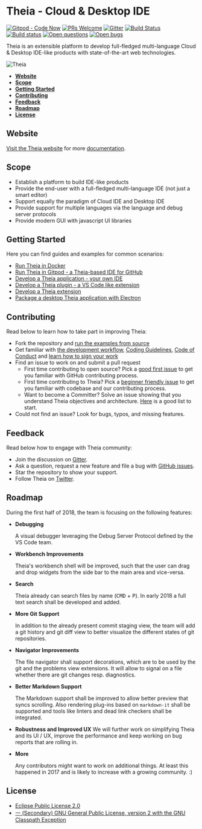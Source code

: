 # Theia - Cloud & Desktop IDE
[![Gitpod - Code Now](https://img.shields.io/badge/Gitpod-code%20now-blue.svg?longCache=true)](https://gitpod.io#https://github.com/theia-ide/theia)
[![PRs Welcome](https://img.shields.io/badge/PRs-welcome-brightgreen.svg?style=flat-square)](https://github.com/theia-ide/theia/labels/help%20wanted)
[![Gitter](https://img.shields.io/badge/chat-on%20gitter-blue.svg)](https://gitter.im/theia-ide/theia)
[![Build Status](https://travis-ci.org/theia-ide/theia.svg?branch=master)](https://travis-ci.org/theia-ide/theia)
[![Build status](https://ci.appveyor.com/api/projects/status/02s4d40orokl3njl/branch/master?svg=true)](https://ci.appveyor.com/project/kittaakos/theia/branch/master)
[![Open questions](https://img.shields.io/badge/Open-questions-pink.svg?style=flat-square)](https://github.com/theia-ide/theia/labels/question)
[![Open bugs](https://img.shields.io/badge/Open-bugs-red.svg?style=flat-square)](https://github.com/theia-ide/theia/labels/bug)

Theia is an extensible platform to develop full-fledged multi-language Cloud & Desktop IDE-like products with state-of-the-art web technologies.

![Theia](https://user-images.githubusercontent.com/372735/33182625-0f6575f0-d075-11e7-8ec7-53801e3892bd.jpg)

- [**Website**](#website)
- [**Scope**](#scope)
- [**Getting Started**](#getting-started)
- [**Contributing**](#contributing)
- [**Feedback**](#feedback)
- [**Roadmap**](#roadmap)
- [**License**](#license)

## Website

[Visit the Theia website](http://www.theia-ide.org) for more [documentation](http://www.theia-ide.org/doc).

## Scope
- Establish a platform to build IDE-like products
- Provide the end-user with a full-fledged multi-language IDE  (not just a smart editor)
- Support equally the paradigm of Cloud IDE and Desktop IDE
- Provide support for multiple languages via the language and debug server protocols
- Provide modern GUI with javascript UI libraries

## Getting Started
Here you can find guides and examples for common scenarios:
- [Run Theia in Docker](https://github.com/theia-ide/theia-apps#theia-docker)
- [Run Theia in Gitpod - a Theia-based IDE for GitHub](doc/Developing.md#run-the-browser-example-with-gitpod)
- [Develop a Theia application - your own IDE](https://www.theia-ide.org/doc/Composing_Applications.html)
- [Develop a Theia plugin - a VS Code like extension](https://www.theia-ide.org/doc/Authoring_Plugins.html)
- [Develop a Theia extension](http://www.theia-ide.org/doc/Authoring_Extensions.html)
- [Package a desktop Theia application with Electron](https://github.com/theia-ide/yangster-electron)

## Contributing

Read below to learn how to take part in improving Theia:
- Fork the repository and [run the examples from source](doc/Developing.md#quick-start)
- Get familiar with [the development workflow](doc/Developing.md), [Coding Guidelines](https://github.com/theia-ide/theia/wiki/Coding-Guidelines), [Code of Conduct](CODE_OF_CONDUCT.md) and [learn how to sign your work](CONTRIBUTING.md#sign-your-work)
- Find an issue to work on and submit a pull request
  - First time contributing to open source? Pick a [good first issue](https://github.com/theia-ide/theia/labels/good%20first%20issue) to get you familiar with GitHub contributing process.
  - First time contributing to Theia? Pick a [beginner friendly issue](https://github.com/theia-ide/theia/labels/beginners) to get you familiar with codebase and our contributing process.
  - Want to become a Committer? Solve an issue showing that you understand Theia objectives and architecture. [Here](https://github.com/theia-ide/theia/labels/help%20wanted) is a good list to start.
- Could not find an issue? Look for bugs, typos, and missing features.

## Feedback

Read below how to engage with Theia community:
- Join the discussion on [Gitter](https://gitter.im/theia-ide/theia).
- Ask a question, request a new feature and file a bug with [GitHub issues](https://github.com/theia-ide/theia/issues/new).
- Star the repository to show your support.
- Follow Theia on [Twitter](https://twitter.com/theia_ide).

## Roadmap
During the first half of 2018, the team is focusing on the following features:
 
 - __Debugging__ 
   
   A visual debugger leveraging the Debug Server Protocol defined by the VS Code team.

 - __Workbench Improvements__

   Theia's workbench shell will be improved, such that the user can drag and drop widgets from the side bar to the main area and vice-versa.

 - __Search__

   Theia already can search files by name (<kbd>CMD</kbd> + <kbd>P</kbd>). In early 2018 a full text search shall be developed and added.
 
 - __More Git Support__

   In addition to the already present commit staging view, the team will add a git history and git diff view to better visualize the different states of git repositories. 

 - __Navigator Improvements__

   The file navigator shall support decorations, which are to be used by the git and the problems view extensions. It will allow to signal on a file whether there are git changes resp. diagnostics.

 - __Better Markdown Support__ 

   The Markdown support shall be improved to allow better preview that syncs scrolling. Also rendering plug-ins based on `markdown-it` shall be supported and tools like linters and dead link checkers shall be integrated.

 - __Robustness and Improved UX__
   We will further work on simplifying Theia and its UI / UX, improve the performance and keep working on bug reports that are rolling in.

 - __More__

   Any contributors might want to work on additional things. At least this happened in 2017 and is likely to increase with a growing community. :) 

## License

- [Eclipse Public License 2.0](LICENSE)
- [一 (Secondary) GNU General Public License, version 2 with the GNU Classpath Exception](LICENSE)


